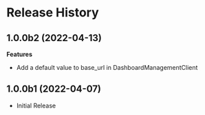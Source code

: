 # Release History

## 1.0.0b2 (2022-04-13)

**Features**

  - Add a default value to base_url in DashboardManagementClient

## 1.0.0b1 (2022-04-07)

* Initial Release
